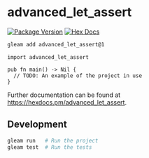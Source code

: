 # advanced_let_assert

[![Package Version](https://img.shields.io/hexpm/v/advanced_let_assert)](https://hex.pm/packages/advanced_let_assert)
[![Hex Docs](https://img.shields.io/badge/hex-docs-ffaff3)](https://hexdocs.pm/advanced_let_assert/)

```sh
gleam add advanced_let_assert@1
```
```gleam
import advanced_let_assert

pub fn main() -> Nil {
  // TODO: An example of the project in use
}
```

Further documentation can be found at <https://hexdocs.pm/advanced_let_assert>.

## Development

```sh
gleam run   # Run the project
gleam test  # Run the tests
```

